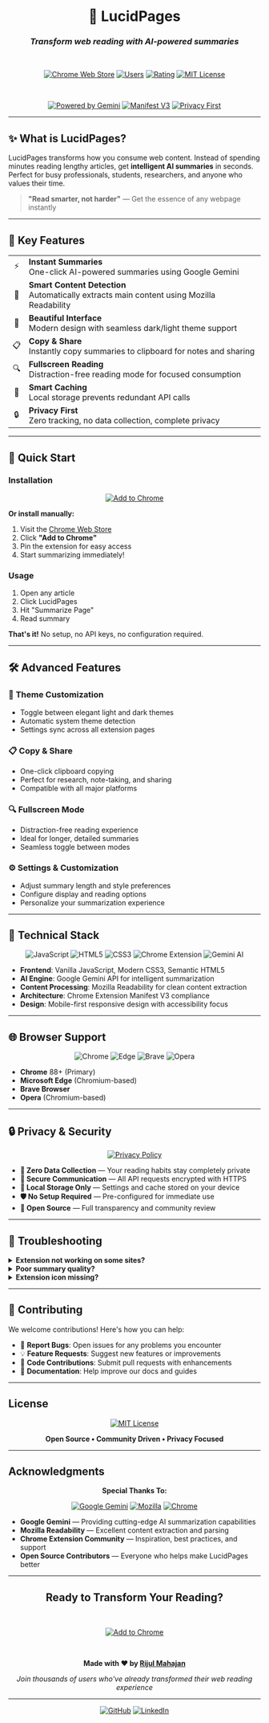 <div align="center">

# 📝 LucidPages

### _Transform web reading with AI-powered summaries_

<br>

[![Chrome Web Store](https://img.shields.io/chrome-web-store/v/jegcnfcnelickncaheoibddppcaiofhm?style=flat-square&logo=googlechrome&logoColor=white&color=4285f4&labelColor=000000)](https://chrome.google.com/webstore/detail/jegcnfcnelickncaheoibddppcaiofhm)
[![Users](https://img.shields.io/chrome-web-store/users/jegcnfcnelickncaheoibddppcaiofhm?style=flat-square&logo=googlechrome&logoColor=white&color=34d399&labelColor=000000&label=USERS)](https://chrome.google.com/webstore/detail/jegcnfcnelickncaheoibddppcaiofhm)
[![Rating](https://img.shields.io/chrome-web-store/rating/jegcnfcnelickncaheoibddppcaiofhm?style=flat-square&logo=googlechrome&logoColor=white&color=f59e0b&labelColor=000000&label=RATING)](https://chrome.google.com/webstore/detail/jegcnfcnelickncaheoibddppcaiofhm)
[![MIT License](https://img.shields.io/badge/LICENSE-MIT-8b5cf6?style=flat-square&logoColor=white&labelColor=000000)](LICENSE)

<br>

[![Powered by Gemini](https://img.shields.io/badge/Powered%20by-Google%20Gemini%20AI-667eea?style=flat-square&logo=google&logoColor=white)](https://gemini.google.com)
[![Manifest V3](https://img.shields.io/badge/Manifest-V3-10b981?style=flat-square&logo=googlechrome&logoColor=white)](https://developer.chrome.com/docs/extensions/mv3/)
[![Privacy First](https://img.shields.io/badge/Privacy-First-f97316?style=flat-square&logo=shield&logoColor=white)](privacy-policy.md)

</div>

---

## ✨ What is LucidPages?

LucidPages transforms how you consume web content. Instead of spending minutes reading lengthy articles, get **intelligent AI summaries** in seconds. Perfect for busy professionals, students, researchers, and anyone who values their time.

> **"Read smarter, not harder"** — Get the essence of any webpage instantly

---

## 🎯 Key Features

<table>
<tr>
<td align="center">⚡</td>
<td><strong>Instant Summaries</strong><br>One-click AI-powered summaries using Google Gemini</td>
</tr>
<tr>
<td align="center">🧠</td>
<td><strong>Smart Content Detection</strong><br>Automatically extracts main content using Mozilla Readability</td>
</tr>
<tr>
<td align="center">🎨</td>
<td><strong>Beautiful Interface</strong><br>Modern design with seamless dark/light theme support</td>
</tr>
<tr>
<td align="center">📋</td>
<td><strong>Copy & Share</strong><br>Instantly copy summaries to clipboard for notes and sharing</td>
</tr>
<tr>
<td align="center">🔍</td>
<td><strong>Fullscreen Reading</strong><br>Distraction-free reading mode for focused consumption</td>
</tr>
<tr>
<td align="center">💾</td>
<td><strong>Smart Caching</strong><br>Local storage prevents redundant API calls</td>
</tr>
<tr>
<td align="center">🔒</td>
<td><strong>Privacy First</strong><br>Zero tracking, no data collection, complete privacy</td>
</tr>
</table>

---

## 🚀 Quick Start

### Installation

<div align="center">

[![Add to Chrome](https://img.shields.io/badge/Add%20to%20Chrome-4285f4?style=flat-square&logo=googlechrome&logoColor=white&labelColor=000000)](https://chrome.google.com/webstore/detail/jegcnfcnelickncaheoibddppcaiofhm)

</div>

**Or install manually:**

1. Visit the [Chrome Web Store](https://chrome.google.com/webstore/detail/jegcnfcnelickncaheoibddppcaiofhm)
2. Click **"Add to Chrome"**
3. Pin the extension for easy access
4. Start summarizing immediately!

### Usage

1. Open any article
2. Click LucidPages
3. Hit "Summarize Page"
4. Read summary

**That's it!** No setup, no API keys, no configuration required.

---

## 🛠️ Advanced Features

### 🎨 **Theme Customization**

- Toggle between elegant light and dark themes
- Automatic system theme detection
- Settings sync across all extension pages

### 📋 **Copy & Share**

- One-click clipboard copying
- Perfect for research, note-taking, and sharing
- Compatible with all major platforms

### 🔍 **Fullscreen Mode**

- Distraction-free reading experience
- Ideal for longer, detailed summaries
- Seamless toggle between modes

### ⚙️ **Settings & Customization**

- Adjust summary length and style preferences
- Configure display and reading options
- Personalize your summarization experience

---

## 🔧 Technical Stack

<div align="center">

![JavaScript](https://img.shields.io/badge/JavaScript-f7df1e?style=flat-square&logo=javascript&logoColor=black)
![HTML5](https://img.shields.io/badge/HTML5-e34f26?style=flat-square&logo=html5&logoColor=white)
![CSS3](https://img.shields.io/badge/CSS3-1572b6?style=flat-square&logo=css3&logoColor=white)
![Chrome Extension](https://img.shields.io/badge/Chrome%20Extension-4285f4?style=flat-square&logo=googlechrome&logoColor=white)
![Gemini AI](https://img.shields.io/badge/Gemini%20AI-667eea?style=flat-square&logo=google&logoColor=white)

</div>

- **Frontend**: Vanilla JavaScript, Modern CSS3, Semantic HTML5
- **AI Engine**: Google Gemini API for intelligent summarization
- **Content Processing**: Mozilla Readability for clean content extraction
- **Architecture**: Chrome Extension Manifest V3 compliance
- **Design**: Mobile-first responsive design with accessibility focus

---

## 🌐 Browser Support

<div align="center">

![Chrome](https://img.shields.io/badge/Chrome-4285f4?style=flat-square&logo=googlechrome&logoColor=white)
![Edge](https://img.shields.io/badge/Edge-0078d4?style=flat-square&logo=microsoftedge&logoColor=white)
![Brave](https://img.shields.io/badge/Brave-fb542b?style=flat-square&logo=brave&logoColor=white)
![Opera](https://img.shields.io/badge/Opera-ff1b2d?style=flat-square&logo=opera&logoColor=white)

</div>

- **Chrome** 88+ (Primary)
- **Microsoft Edge** (Chromium-based)
- **Brave Browser**
- **Opera** (Chromium-based)

---

## 🔒 Privacy & Security

<div align="center">

[![Privacy Policy](https://img.shields.io/badge/Privacy-Policy-8b5cf6?style=flat-square&logo=shield&logoColor=white&labelColor=000000)](privacy-policy.md)

</div>

- **🚫 Zero Data Collection** — Your reading habits stay completely private
- **🔐 Secure Communication** — All API requests encrypted with HTTPS
- **💾 Local Storage Only** — Settings and cache stored on your device
- **🛡️ No Setup Required** — Pre-configured for immediate use
- **📖 Open Source** — Full transparency and community review

---

## 🐛 Troubleshooting

<details>
<summary><strong>Extension not working on some sites?</strong></summary>

- Some secure sites (banking, government) may block extensions
- Try refreshing the page or check site extension policies
- Chrome security settings may restrict access

</details>

<details>
<summary><strong>Poor summary quality?</strong></summary>

- Content might be too fragmented or short
- Try different pages with substantial text content
- Some content types (images, videos) don't summarize well

</details>

<details>
<summary><strong>Extension icon missing?</strong></summary>

- Pin the extension: Extensions menu → Pin LucidPages
- Check if enabled in `chrome://extensions/`
- Restart browser if necessary

</details>

---

## 🤝 Contributing

We welcome contributions! Here's how you can help:

- 🐛 **Report Bugs**: Open issues for any problems you encounter
- 💡 **Feature Requests**: Suggest new features or improvements
- 🔧 **Code Contributions**: Submit pull requests with enhancements
- 📖 **Documentation**: Help improve our docs and guides

---

## License

<div align="center">

[![MIT License](https://img.shields.io/badge/License-MIT-8b5cf6?style=flat-square&logoColor=white&labelColor=000000)](LICENSE)

**Open Source • Community Driven • Privacy Focused**

</div>

---

## Acknowledgments

<div align="center">

**Special Thanks To:**

[![Google Gemini](https://img.shields.io/badge/Google-Gemini%20AI-4285f4?style=flat-square&logo=google&logoColor=white)](https://gemini.google.com)
[![Mozilla](https://img.shields.io/badge/Mozilla-Readability-ff9500?style=flat-square&logo=mozilla&logoColor=white)](https://github.com/mozilla/readability)
[![Chrome](https://img.shields.io/badge/Chrome-Extension%20Platform-4285f4?style=flat-square&logo=googlechrome&logoColor=white)](https://developer.chrome.com/docs/extensions/)

</div>

- **Google Gemini** — Providing cutting-edge AI summarization capabilities
- **Mozilla Readability** — Excellent content extraction and parsing
- **Chrome Extension Community** — Inspiration, best practices, and support
- **Open Source Contributors** — Everyone who helps make LucidPages better

---

<div align="center">

## Ready to Transform Your Reading?

<br>

[![Add to Chrome](https://img.shields.io/badge/Add%20to%20Chrome-4285f4?style=flat-square&logo=googlechrome&logoColor=white&labelColor=000000)](https://chrome.google.com/webstore/detail/jegcnfcnelickncaheoibddppcaiofhm)

<br>

**Made with ❤️ by [Rijul Mahajan](https://github.com/rijul-mahajan)**

_Join thousands of users who've already transformed their web reading experience_

---

[![GitHub](https://img.shields.io/badge/GitHub-000000?style=flat-square&logo=github&logoColor=white)](https://github.com/rijul-mahajan)
[![LinkedIn](https://img.shields.io/badge/LinkedIn-0077b5?style=flat-square&logo=linkedin&logoColor=white)](https://linkedin.com/in/rijul-mahajan05)

</div>
